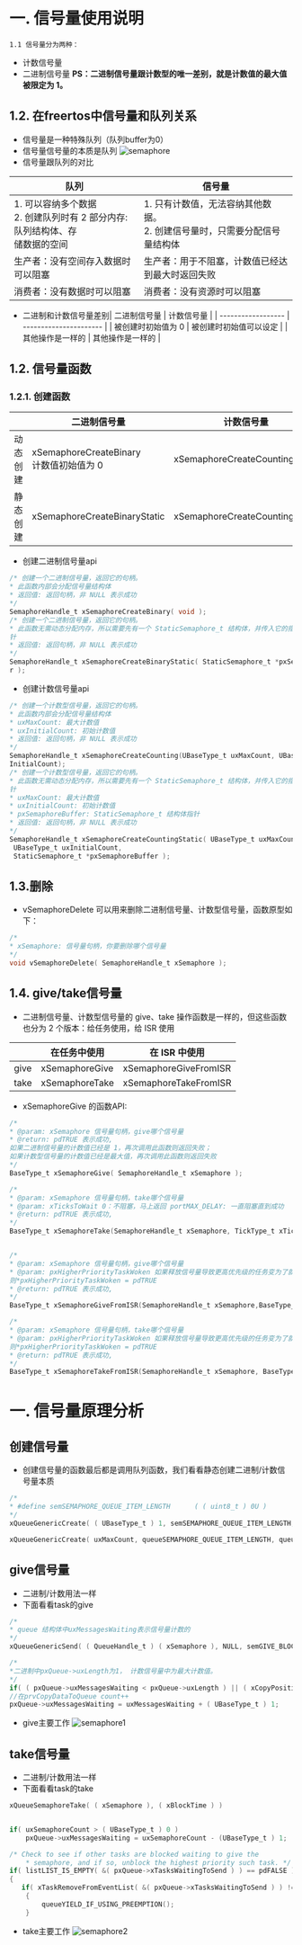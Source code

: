 # 一. 信号量使用说明

    1.1 信号量分为两种：

* 计数信号量
* 二进制信号量
  **PS：二进制信号量跟计数型的唯一差别，就是计数值的最大值被限定为 1。**

## 1.2. 在freertos中信号量和队列关系

* 信号量是一种特殊队列（队列buffer为0）
* 信号量信号量的本质是队列
  ![semaphore](semaphore.bmp)
* 信号量跟队列的对比

| 队列                                                                                   | 信号量                                                                           |
| -------------------------------------------------------------------------------------- | -------------------------------------------------------------------------------- |
| 1. 可以容纳多个数据<br />2. 创建队列时有 2 部分内存: 队列结构体、存<br />储数据的空间 | 1. 只有计数值，无法容纳其他数据。<br />2. 创建信号量时，只需要分配信号量结构体 |
| 生产者：没有空间存入数据时可以阻塞                                                     | 生产者：用于不阻塞，计数值已经达到最大时返回失败                                 |
| 消费者：没有数据时可以阻塞                                                             | 消费者：没有资源时可以阻塞                                                       |

* 二进制和计数信号量差别| 二进制信号量       | 计数信号量             |
  | ------------------ | ---------------------- |
  | 被创建时初始值为 0 | 被创建时初始值可以设定 |
  | 其他操作是一样的   | 其他操作是一样的       |

## 1.2. 信号量函数

### 1.2.1. 创建函数

|          | 二进制信号量                                 | 计数信号量                     |
| -------- | -------------------------------------------- | ------------------------------ |
| 动态创建 | xSemaphoreCreateBinary<br />计数值初始值为 0 | xSemaphoreCreateCounting       |
| 静态创建 | xSemaphoreCreateBinaryStatic                 | xSemaphoreCreateCountingStatic |

* 创建二进制信号量api

```C
/* 创建一个二进制信号量，返回它的句柄。
* 此函数内部会分配信号量结构体
* 返回值: 返回句柄，非 NULL 表示成功
*/
SemaphoreHandle_t xSemaphoreCreateBinary( void );
/* 创建一个二进制信号量，返回它的句柄。
* 此函数无需动态分配内存，所以需要先有一个 StaticSemaphore_t 结构体，并传入它的指
针
* 返回值: 返回句柄，非 NULL 表示成功
*/
SemaphoreHandle_t xSemaphoreCreateBinaryStatic( StaticSemaphore_t *pxSemaphoreBuffe
r );
```

* 创建计数信号量api

```C
/* 创建一个计数型信号量，返回它的句柄。
* 此函数内部会分配信号量结构体
* uxMaxCount: 最大计数值
* uxInitialCount: 初始计数值
* 返回值: 返回句柄，非 NULL 表示成功
*/
SemaphoreHandle_t xSemaphoreCreateCounting(UBaseType_t uxMaxCount, UBaseType_t ux
InitialCount);
/* 创建一个计数型信号量，返回它的句柄。
* 此函数无需动态分配内存，所以需要先有一个 StaticSemaphore_t 结构体，并传入它的指
针
* uxMaxCount: 最大计数值
* uxInitialCount: 初始计数值
* pxSemaphoreBuffer: StaticSemaphore_t 结构体指针
* 返回值: 返回句柄，非 NULL 表示成功
*/
SemaphoreHandle_t xSemaphoreCreateCountingStatic( UBaseType_t uxMaxCount,
 UBaseType_t uxInitialCount,
 StaticSemaphore_t *pxSemaphoreBuffer );
```

## 1.3.删除

* vSemaphoreDelete 可以用来删除二进制信号量、计数型信号量，函数原型如下：

```C
/*
* xSemaphore: 信号量句柄，你要删除哪个信号量
*/
void vSemaphoreDelete( SemaphoreHandle_t xSemaphore );

```

## 1.4. give/take信号量

* 二进制信号量、计数型信号量的 give、take 操作函数是一样的，但这些函数也分为 2 个版本：给任务使用，给 ISR 使用

|      | 在任务中使用   | 在 ISR 中使用         |
| ---- | -------------- | --------------------- |
| give | xSemaphoreGive | xSemaphoreGiveFromISR |
| take | xSemaphoreTake | xSemaphoreTakeFromISR |

* xSemaphoreGive 的函数API:

```C
/*
* @param: xSemaphore 信号量句柄，give哪个信号量
* @return: pdTRUE 表示成功,
如果二进制信号量的计数值已经是 1，再次调用此函数则返回失败；
如果计数型信号量的计数值已经是最大值，再次调用此函数则返回失败
*/
BaseType_t xSemaphoreGive( SemaphoreHandle_t xSemaphore );

/*
* @param: xSemaphore 信号量句柄，take哪个信号量
* @param: xTicksToWait 0：不阻塞，马上返回 portMAX_DELAY: 一直阻塞直到成功
* @return: pdTRUE 表示成功,
*/
BaseType_t xSemaphoreTake(SemaphoreHandle_t xSemaphore, TickType_t xTicksToWait);


/*
* @param: xSemaphore 信号量句柄，give哪个信号量
* @param: pxHigherPriorityTaskWoken 如果释放信号量导致更高优先级的任务变为了就绪态，
则*pxHigherPriorityTaskWoken = pdTRUE
* @return: pdTRUE 表示成功,
*/
BaseType_t xSemaphoreGiveFromISR(SemaphoreHandle_t xSemaphore,BaseType_t *pxHigherPriorityTaskWoken);

/*
* @param: xSemaphore 信号量句柄，take哪个信号量
* @param: pxHigherPriorityTaskWoken 如果释放信号量导致更高优先级的任务变为了就绪态，
则*pxHigherPriorityTaskWoken = pdTRUE
* @return: pdTRUE 表示成功,
*/
BaseType_t xSemaphoreTakeFromISR(SemaphoreHandle_t xSemaphore, BaseType_t *pxHigherPriorityTaskWoken);
```

# 一. 信号量原理分析
## 创建信号量
* 创建信号量的函数最后都是调用队列函数，我们看看静态创建二进制/计数信号量本质
```C
/*
* #define semSEMAPHORE_QUEUE_ITEM_LENGTH      ( ( uint8_t ) 0U )
*/
xQueueGenericCreate( ( UBaseType_t ) 1, semSEMAPHORE_QUEUE_ITEM_LENGTH, queueQUEUE_TYPE_BINARY_SEMAPHORE ) //创建二进制

xQueueGenericCreate( uxMaxCount, queueSEMAPHORE_QUEUE_ITEM_LENGTH, queueQUEUE_TYPE_COUNTING_SEMAPHORE ); //创建计数
```

## give信号量
* 二进制/计数用法一样
* 下面看看task的give
```C
/*
* queue 结构体中uxMessagesWaiting表示信号量计数的
*/ 
xQueueGenericSend( ( QueueHandle_t ) ( xSemaphore ), NULL, semGIVE_BLOCK_TIME, queueSEND_TO_BACK )

/*
*二进制中pxQueue->uxLength为1， 计数信号量中为最大计数值。 
*/
if( ( pxQueue->uxMessagesWaiting < pxQueue->uxLength ) || ( xCopyPosition == queueOVERWRITE ) )
//在prvCopyDataToQueue count++
pxQueue->uxMessagesWaiting = uxMessagesWaiting + ( UBaseType_t ) 1;
```
* give主要工作
  ![semaphore1](semaphore1.bmp)

## take信号量
* 二进制/计数用法一样
* 下面看看task的take
```C
xQueueSemaphoreTake( ( xSemaphore ), ( xBlockTime ) )


if( uxSemaphoreCount > ( UBaseType_t ) 0 )
    pxQueue->uxMessagesWaiting = uxSemaphoreCount - (UBaseType_t ) 1;

/* Check to see if other tasks are blocked waiting to give the
    * semaphore, and if so, unblock the highest priority such task. */
if( listLIST_IS_EMPTY( &( pxQueue->xTasksWaitingToSend ) ) == pdFALSE )
{
   if( xTaskRemoveFromEventList( &( pxQueue->xTasksWaitingToSend ) ) != pdFALSE )
    {
        queueYIELD_IF_USING_PREEMPTION();
    }
```
* take主要工作
  ![semaphore2](semaphore2.bmp)